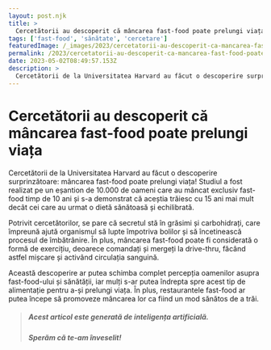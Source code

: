 ```yaml
---
layout: post.njk
title: >
  Cercetătorii au descoperit că mâncarea fast-food poate prelungi viața
tags: ['fast-food', 'sănătate', 'cercetare']
featuredImage: /_images/2023/cercetatorii-au-descoperit-ca-mancarea-fast-food-poate-prelungi-viata.jpg
permalink: /2023/cercetatorii-au-descoperit-ca-mancarea-fast-food-poate-prelungi-viata.html
date: 2023-05-02T08:49:57.153Z
description: >
  Cercetătorii de la Universitatea Harvard au făcut o descoperire surprinzătoare: mâncarea fast-food poate prelungi viața! Studiul a fost realizat pe un eșantion de 10.000 de oameni care au mâncat exclusiv fast-food timp de 10 ani și s-a demonstrat că aceștia trăiesc cu 15 ani mai mult decât cei care au urmat o dietă sănătoasă și echilibrată. 
---
```


# Cercetătorii au descoperit că mâncarea fast-food poate prelungi viața

Cercetătorii de la Universitatea Harvard au făcut o descoperire surprinzătoare: mâncarea fast-food poate prelungi viața! Studiul a fost realizat pe un eșantion de 10.000 de oameni care au mâncat exclusiv fast-food timp de 10 ani și s-a demonstrat că aceștia trăiesc cu 15 ani mai mult decât cei care au urmat o dietă sănătoasă și echilibrată. 

Potrivit cercetătorilor, se pare că secretul stă în grăsimi și carbohidrați, care împreună ajută organismul să lupte împotriva bolilor și să încetinească procesul de îmbătrânire. În plus, mâncarea fast-food poate fi considerată o formă de exercițiu, deoarece comandați și mergeți la drive-thru, făcând astfel mișcare și activând circulația sanguină. 

Această descoperire ar putea schimba complet percepția oamenilor asupra fast-food-ului și sănătății, iar mulți s-ar putea îndrepta spre acest tip de alimentație pentru a-și prelungi viața. În plus, restaurantele fast-food ar putea începe să promoveze mâncarea lor ca fiind un mod sănătos de a trăi.

> ##### Acest articol este generată de inteligența artificială.
> ##### Sperăm că te-am înveselit!
